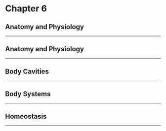 # Chapter 6
## Anatomy and Physiology

---

## Anatomy and Physiology

---

## Body Cavities

---

## Body Systems

---

## Homeostasis

---

